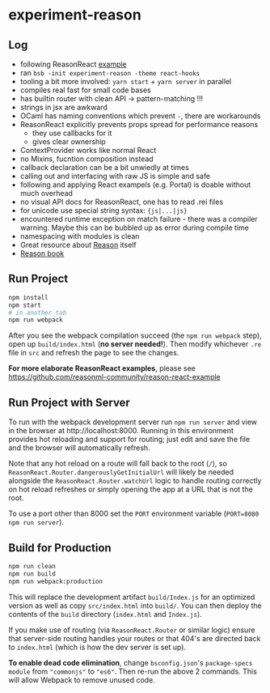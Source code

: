 # experiment-reason

## Log

* following ReasonReact
  [example](https://reasonml.github.io/reason-react/docs/en/installation)
* ran `bsb -init experiment-reason -theme react-hooks`
* tooling a bit more involved: `yarn start` + `yarn server` in parallel
* compiles real fast for small code bases
* has builtin router with clean API -> pattern-matching !!!
* strings in jsx are awkward
* OCaml has naming conventions which prevent `-`, there are workarounds
* ReasonReact explicitly prevents props spread for performance reasons
  * they use callbacks for it
  * gives clear ownership
* ContextProvider works like normal React
* no Mixins, fucntion composition instead
* callback declaration can be a bit unwiedly at times
* calling out and interfacing with raw JS is simple and safe
* following and applying React exampels (e.g. Portal) is doable without much
  overhead
* no visual API docs for ReasonReact, one has to read .rei files
* for unicode use special string syntax: `{js|...|js}`
* encountered runtime exception on match failure - there was a compiler
  warning. Maybe this can be bubbled up as error during compile time
* namespacing with modules is clean
* Great resource about [Reason](https://2ality.com/2017/11/about-reasonml.html)
  itself
* [Reason book](http://reasonmlhub.com/exploring-reasonml/toc.html)

## Run Project

```sh
npm install
npm start
# in another tab
npm run webpack
```

After you see the webpack compilation succeed (the `npm run webpack` step), open up `build/index.html` (**no server needed!**). Then modify whichever `.re` file in `src` and refresh the page to see the changes.

**For more elaborate ReasonReact examples**, please see https://github.com/reasonml-community/reason-react-example

## Run Project with Server

To run with the webpack development server run `npm run server` and view in the browser at http://localhost:8000. Running in this environment provides hot reloading and support for routing; just edit and save the file and the browser will automatically refresh.

Note that any hot reload on a route will fall back to the root (`/`), so `ReasonReact.Router.dangerouslyGetInitialUrl` will likely be needed alongside the `ReasonReact.Router.watchUrl` logic to handle routing correctly on hot reload refreshes or simply opening the app at a URL that is not the root.

To use a port other than 8000 set the `PORT` environment variable (`PORT=8080 npm run server`).

## Build for Production

```sh
npm run clean
npm run build
npm run webpack:production
```

This will replace the development artifact `build/Index.js` for an optimized version as well as copy `src/index.html` into `build/`. You can then deploy the contents of the `build` directory (`index.html` and `Index.js`).

If you make use of routing (via `ReasonReact.Router` or similar logic) ensure that server-side routing handles your routes or that 404's are directed back to `index.html` (which is how the dev server is set up).

**To enable dead code elimination**, change `bsconfig.json`'s `package-specs` `module` from `"commonjs"` to `"es6"`. Then re-run the above 2 commands. This will allow Webpack to remove unused code.
